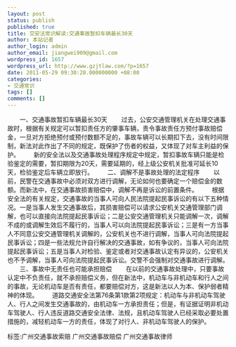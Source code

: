 ```yaml
---
layout: post
status: publish
published: true
title: 交安法常识解读:交通事故暂扣车辆最长30天
author: 本站记者
author_login: admin
author_email: jiangwei909@gmail.com
wordpress_id: 1657
wordpress_url: http://www.gzjtlaw.com/?p=1657
date: 2011-05-29 09:30:28.000000000 +08:00
categories:
- 交通常识
tags: []
comments: []
---
```

　　一、交通事故暂扣车辆最长30天　　过去，公安交通管理机关在处理交通事故时，根据有关规定可以暂扣责任方的肇事车辆，责令事故责任方预付事故赔偿金，一旦对方拒绝预付或预付数额不足的，事故车辆可以长期扣下去，没有时间限制，新法对此作出了不同的规定，既保护了伤者的权益，又体现了对车主利益的保护。　　新的安全法以及交通事故处理程序规定中规定，暂扣事故车辆只能是检验鉴定的需要，暂扣期限为20天，需要延期的，经上级公安机关批准可延长10天，检验鉴定后车辆立即放行。　　二、调解不是事故处理的法定程序　　以前，民警在交通事故中必须对双方进行调解，无论如何也要确定一个赔偿金的数额。而新法中，在交通事故损害赔偿中，调解不再是诉讼的前置条件。　　根据安全法的有关规定，交通事故的当事人可向人民法院提起民事诉讼的有以下五种情况。一是当事人发生交通事故后，其损害赔偿可以请求公安机关交通管理部门调解，也可以直接向法院提起民事诉讼；二是公安交通管理机关只能调解一次，调解不成的或调解生效后不履行的，当事人可以向法院提起民事诉讼；三是有一方当事人不同意公安交通管理机关调解的，公安机关也不进行调解，当事人可向法院提起民事诉讼；四是一些法规允许自行解决的交通事故，如有争议的，当事人可向法院提起民事诉讼；五是当事人对检验、鉴定或者对交通事故认定有异议的，公安机关也不予调解，当事人可向法院提起民事诉讼。交警不会强制对交通事故进行调解。　　三、事故中无责任也可能承担赔偿　　在以前的交通事故处理中，只要事故认定中不负责任，就不承担赔偿义务，但在新法中，机动车与非机动车和行人之间的事故，无论机动车是否有责任，都要赔偿对方，这是新法以人为本、保护弱者精神的体现。　　道路交通安全法第76条第1款第2项规定：机动车与非机动车驾驶人、行人之间发生交通事故的，由机动车一方承担责任；但是，有证据证明非机动车驾驶人、行人违反道路交通安全法律、法规，且机动车驾驶人已经采取必要处置措施的，减轻机动车一方的责任，体现了对行人、非机动车驾驶人的保护。标签:广州交通事故索赔 广州交通事故赔偿 广州交通事故律师
